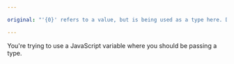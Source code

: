 ```yaml
---

original: "'{0}' refers to a value, but is being used as a type here. Did you mean 'typeof {0}'?"

---
```


You're trying to use a JavaScript variable where you should be passing a type.